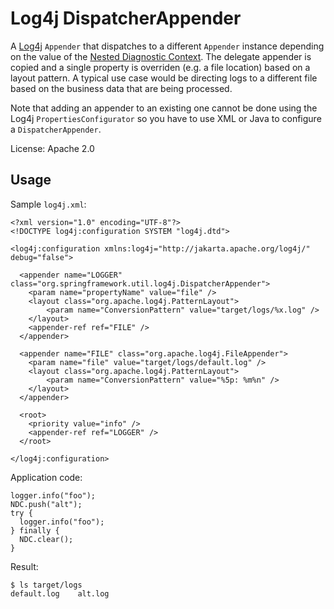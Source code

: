 Log4j DispatcherAppender
========================

A [Log4j](http://logging.apache.org/log4j/1.2) `Appender` that
dispatches to a different `Appender` instance depending on the value
of the [Nested Diagnostic
Context](http://logging.apache.org/log4j/1.2/apidocs/org/apache/log4j/NDC.html).
The delegate appender is copied and a single property is overriden
(e.g. a file location) based on a layout pattern.  A typical use case
would be directing logs to a different file based on the business data
that are being processed.

Note that adding an appender to an existing one cannot be done using
the Log4j `PropertiesConfigurator` so you have to use XML or Java to
configure a `DispatcherAppender`.

License: Apache 2.0

Usage
-----

Sample `log4j.xml`:

    <?xml version="1.0" encoding="UTF-8"?>
    <!DOCTYPE log4j:configuration SYSTEM "log4j.dtd">

    <log4j:configuration xmlns:log4j="http://jakarta.apache.org/log4j/" debug="false">

      <appender name="LOGGER" class="org.springframework.util.log4j.DispatcherAppender">
        <param name="propertyName" value="file" />
        <layout class="org.apache.log4j.PatternLayout">
            <param name="ConversionPattern" value="target/logs/%x.log" />
        </layout>
        <appender-ref ref="FILE" />
      </appender>

      <appender name="FILE" class="org.apache.log4j.FileAppender">
        <param name="file" value="target/logs/default.log" />
        <layout class="org.apache.log4j.PatternLayout">
            <param name="ConversionPattern" value="%5p: %m%n" />
        </layout>
      </appender>

      <root>
        <priority value="info" />
        <appender-ref ref="LOGGER" />
      </root>

    </log4j:configuration>

Application code:

    logger.info("foo");
    NDC.push("alt");
    try {
      logger.info("foo");
    } finally {
      NDC.clear();
    }

Result:

    $ ls target/logs
    default.log    alt.log
